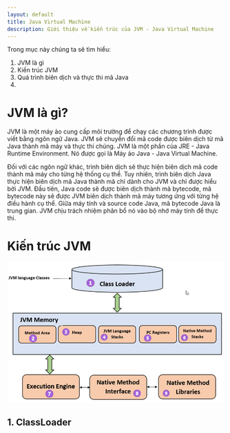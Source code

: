 ```yaml
---
layout: default
title: Java Virtual Machine
description: Giới thiệu về kiến trúc của JVM - Java Virtual Machine
---
```


Trong mục này chúng ta sẽ tìm hiểu:
1. JVM là gì 
2. Kiến trúc JVM
3. Quá trình biên dịch và thực thi mã Java
4. 

# JVM là gì?
JVM là một máy ảo cung cấp môi trường để chạy các chương trình được viết bằng ngôn ngữ Java. JVM sẽ chuyển đổi mã code được biên dịch từ mã Java thành mã máy và thực thi chúng. JVM là một phần của JRE - Java Runtime Environment. Nó được gọi là Máy ảo Java - Java Virtual Machine.

Đối với các ngôn ngữ khác, trình biên dịch sẽ thực hiện biên dịch mã code thành mã máy cho từng hệ thống cụ thể. Tuy nhiên, trình biên dịch Java thực hiện biên dịch mã Java thành mã chỉ dành cho JVM và chỉ được hiểu bởi JVM.
Đầu tiên, Java code sẽ được biên dịch thành mã bytecode, mã bytecode này sẽ được JVM biên dịch thành mã máy tương ứng với từng hệ điều hành cụ thể. Giữa máy tính và source code Java, mã bytecode Java là trung gian. JVM chịu trách nhiệm phân bổ nó vào bộ nhớ máy tính để thực thi.

# Kiến trúc JVM
![Kiến trúc JVM](./images/java-virtual-machine-jvm.png)
## 1. ClassLoader

